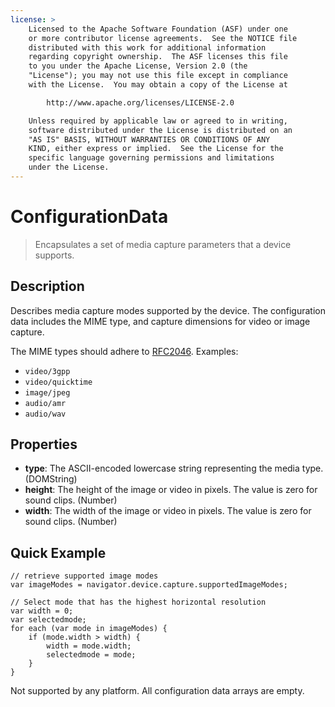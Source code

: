 ```yaml
---
license: >
    Licensed to the Apache Software Foundation (ASF) under one
    or more contributor license agreements.  See the NOTICE file
    distributed with this work for additional information
    regarding copyright ownership.  The ASF licenses this file
    to you under the Apache License, Version 2.0 (the
    "License"); you may not use this file except in compliance
    with the License.  You may obtain a copy of the License at

        http://www.apache.org/licenses/LICENSE-2.0

    Unless required by applicable law or agreed to in writing,
    software distributed under the License is distributed on an
    "AS IS" BASIS, WITHOUT WARRANTIES OR CONDITIONS OF ANY
    KIND, either express or implied.  See the License for the
    specific language governing permissions and limitations
    under the License.
---
```


ConfigurationData
=================

> Encapsulates a set of media capture parameters that a device supports.

Description
-----------

Describes media capture modes supported by the device.  The
configuration data includes the MIME type, and capture dimensions for
video or image capture.

The MIME types should adhere to [RFC2046](http://www.ietf.org/rfc/rfc2046.txt).  Examples:

- `video/3gpp`
- `video/quicktime`
- `image/jpeg`
- `audio/amr`
- `audio/wav`

Properties
----------

- __type__: The ASCII-encoded lowercase string representing the media type. (DOMString)
- __height__: The height of the image or video in pixels.  The value is zero for sound clips. (Number)
- __width__: The width of the image or video in pixels.  The value is zero for sound clips. (Number)

Quick Example
-------------

    // retrieve supported image modes
    var imageModes = navigator.device.capture.supportedImageModes;

    // Select mode that has the highest horizontal resolution
    var width = 0;
    var selectedmode;
    for each (var mode in imageModes) {
        if (mode.width > width) {
            width = mode.width;
            selectedmode = mode;
        }
    }

Not supported by any platform.  All configuration data arrays are empty.
